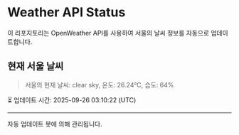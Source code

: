 
# Weather API Status

이 리포지토리는 OpenWeather API를 사용하여 서울의 날씨 정보를 자동으로 업데이트합니다.

## 현재 서울 날씨
> 서울의 현재 날씨: clear sky, 온도: 26.24°C, 습도: 64%

⏳ 업데이트 시간: 2025-09-26 03:10:22 (UTC)

---
자동 업데이트 봇에 의해 관리됩니다.
